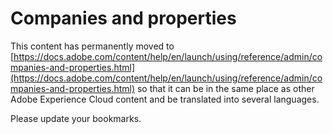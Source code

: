 # Companies and properties

This content has permanently moved to [https://docs.adobe.com/content/help/en/launch/using/reference/admin/companies-and-properties.html](https://docs.adobe.com/content/help/en/launch/using/reference/admin/companies-and-properties.html) so that it can be in the same place as other Adobe Experience Cloud content and be translated into several languages.

Please update your bookmarks.

